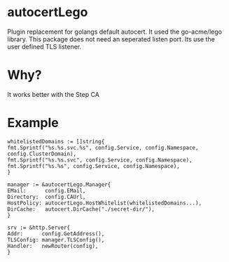 # autocertLego

Plugin replacement for golangs default autocert. It used the go-acme/lego library.
This package does not need an seperated listen port. Its use the user defined TLS listener.

# Why?

It works better with the Step CA

# Example
````
whitelistedDomains := []string{
fmt.Sprintf("%s.%s.svc.%s", config.Service, config.Namespace, config.ClusterDomain),
fmt.Sprintf("%s.%s.svc", config.Service, config.Namespace),
fmt.Sprintf("%s.%s", config.Service, config.Namespace),
}

manager := &autocertLego.Manager{
EMail:      config.EMail,
Directory:  config.CAUrl,
HostPolicy: autocertLego.HostWhitelist(whitelistedDomains...),
DirCache:   autocert.DirCache("./secret-dir/"),
}

srv := &http.Server{
Addr:      config.GetAddress(),
TLSConfig: manager.TLSConfig(),
Handler:   newRouter(config),
}
````
